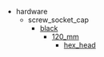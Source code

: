 * hardware
  * screw_socket_cap
    * [black](hardware/screw_socket_cap/black)
      * [120_mm](hardware/screw_socket_cap/black/120_mm)
        * [hex_head](hex_head)
